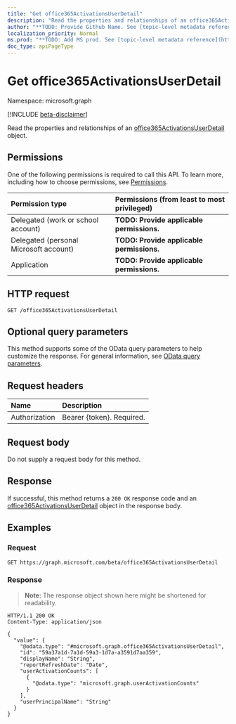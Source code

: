 ```yaml
---
title: "Get office365ActivationsUserDetail"
description: "Read the properties and relationships of an office365ActivationsUserDetail object."
author: "**TODO: Provide Github Name. See [topic-level metadata reference](https://msgo.azurewebsites.net/add/document/guidelines/metadata.html#topic-level-metadata)**"
localization_priority: Normal
ms.prod: "**TODO: Add MS prod. See [topic-level metadata reference](https://msgo.azurewebsites.net/add/document/guidelines/metadata.html#topic-level-metadata)**"
doc_type: apiPageType
---
```


# Get office365ActivationsUserDetail
Namespace: microsoft.graph

[!INCLUDE [beta-disclaimer](../../includes/beta-disclaimer.md)]

Read the properties and relationships of an [office365ActivationsUserDetail](../resources/office365activationsuserdetail.md) object.

## Permissions
One of the following permissions is required to call this API. To learn more, including how to choose permissions, see [Permissions](/graph/permissions-reference).

|Permission type|Permissions (from least to most privileged)|
|:---|:---|
|Delegated (work or school account)|**TODO: Provide applicable permissions.**|
|Delegated (personal Microsoft account)|**TODO: Provide applicable permissions.**|
|Application|**TODO: Provide applicable permissions.**|

## HTTP request

<!-- {
  "blockType": "ignored"
}
-->
``` http
GET /office365ActivationsUserDetail
```

## Optional query parameters
This method supports some of the OData query parameters to help customize the response. For general information, see [OData query parameters](/graph/query-parameters).

## Request headers
|Name|Description|
|:---|:---|
|Authorization|Bearer {token}. Required.|

## Request body
Do not supply a request body for this method.

## Response

If successful, this method returns a `200 OK` response code and an [office365ActivationsUserDetail](../resources/office365activationsuserdetail.md) object in the response body.

## Examples

### Request
<!-- {
  "blockType": "request",
  "name": "get_office365activationsuserdetail"
}
-->
``` http
GET https://graph.microsoft.com/beta/office365ActivationsUserDetail
```


### Response
>**Note:** The response object shown here might be shortened for readability.
<!-- {
  "blockType": "response",
  "truncated": true,
  "@odata.type": "microsoft.graph.office365ActivationsUserDetail"
}
-->
``` http
HTTP/1.1 200 OK
Content-Type: application/json

{
  "value": {
    "@odata.type": "#microsoft.graph.office365ActivationsUserDetail",
    "id": "59a37a1d-7a1d-59a3-1d7a-a3591d7aa359",
    "displayName": "String",
    "reportRefreshDate": "Date",
    "userActivationCounts": [
      {
        "@odata.type": "microsoft.graph.userActivationCounts"
      }
    ],
    "userPrincipalName": "String"
  }
}
```

